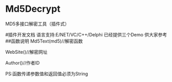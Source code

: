 # Md5Decrypt
MD5多接口解密工具（插件式）

#插件开发文档
语言支持:E/NET/VC/C++/Delphi
已经提供三个Demo 供大家参考
##函数说明
Md5Text(md5)//解密函数

WebSite()//解密网址

Author()//作者ID

PS:函数传递参数值和返回值必须为String
